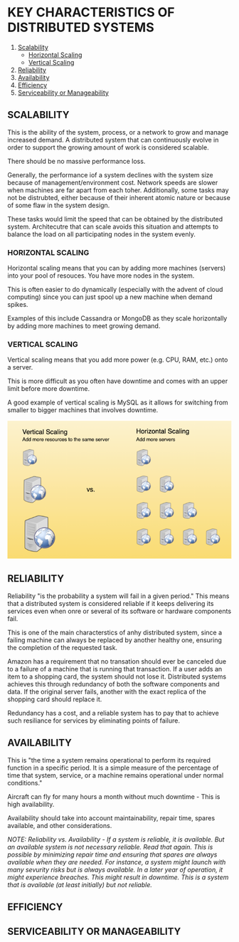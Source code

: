 # KEY CHARACTERISTICS OF DISTRIBUTED SYSTEMS

1. [Scalability](#scalability)
   - [Horizontal Scaling](#horizontal-scaling)
   - [Vertical Scaling](#vertical-scaling)
2. [Reliability](#reliability)
3. [Availability](#availability)
4. [Efficiency](#efficiency)
5. [Serviceability or Manageability](#serviceability-or-manageability)

## SCALABILITY

This is the ability of the system, process, or a network to grow and manage increased demand. A distributed system that can continuously evolve in order to support the growing amount of work is considered scalable.

There should be no massive performance loss.

Generally, the performance iof a system declines with the system size because of management/environment cost. Network speeds are slower when machines are far apart from each toher. Additionally, some tasks may not be distrubted, either because of their inherent atomic nature or because of some flaw in the system design.

These tasks would limit the speed that can be obtained by the distributed system. Architecutre that can scale avoids this situation and attempts to balance the load on all participating nodes in the system evenly.

### HORIZONTAL SCALING

Horizontal scaling means that you can by adding more machines (servers) into your pool of resouces. You have more nodes in the system.

This is often easier to do dynamically (especially with the advent of cloud computing) since you can just spool up a new machine when demand spikes.

Examples of this include Cassandra or MongoDB as they scale horizontally by adding more machines to meet growing demand.

### VERTICAL SCALING

Vertical scaling means that you add more power (e.g. CPU, RAM, etc.) onto a server.

This is more difficult as you often have downtime and comes with an upper limit before more downtime.

A good example of vertical scaling is MySQL as it allows for switching from smaller to bigger machines that involves downtime.

![Horizontal versus vertical scaling](../assets/scaling.png)

## RELIABILITY

Reliability "is the probability a system will fail in a given period." This means that a distributed system is considered reliable if it keeps delivering its services even when onre or several of its software or hardware components fail.

This is one of the main characterstics of anhy distributed system, since a failing machine can always be replaced by another healthy one, ensuring the completion of the requested task.

Amazon has a requirement that no transation should ever be canceled due to a failure of a machine that is running that transaction. If a user adds an item to a shopping card, the system should not lose it. Distributed systems achieves this through redundancy of both the software components and data. If the original server fails, another with the exact replica of the shopping card should replace it.

Redundancy has a cost, and a reliable system has to pay that to achieve such resiliance for services by eliminating points of failure.

## AVAILABILITY

This is "the time a system remains operational to perform its required function in a specific period. It is a simple measure of the percentage of time that system, service, or a machine remains operational under normal conditions."

Aircraft can fly for many hours a month without much downtime - This is high availability.

Availability should take into account maintainability, repair time, spares available, and other considerations.

_NOTE: Reliability vs. Availability - If a system is reliable, it is available. But an available system is not necessary reliable. Read that again. This is possible by minimizing repair time and ensuring that spares are always available when they are needed. For instance, a system might launch with many sevurity risks but is always available. In a later year of operation, it might experience breaches. This might result in downtime. This is a system that is available (at least initially) but not reliable._

## EFFICIENCY

## SERVICEABILITY OR MANAGEABILITY
